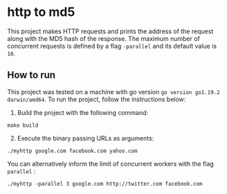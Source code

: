 # http to md5
This project makes HTTP requests and prints the address of the request along with the MD5 hash of the response.
The maximum number of concurrent requests is defined by a flag `-parallel` and its default value is `10`.

## How to run
This project was tested on a machine with go version `go version go1.19.2 darwin/amd64`.
To run the project, follow the instructions below:

1. Build the project with the following command:
```shell
make build
```

2. Execute the binary passing URLs as arguments:
```
./myhttp google.com facebook.com yahoo.com
```

You can alternatively inform the limit of concurrent workers with the flag `parallel` :
```
./myhttp -parallel 3 google.com http://twitter.com facebook.com
```

  